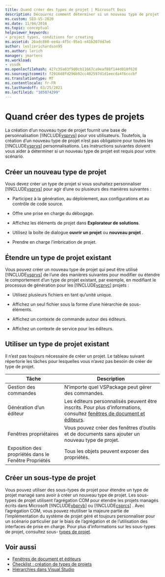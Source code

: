 ```yaml
---
title: Quand créer des types de projet | Microsoft Docs
description: Découvrez comment déterminer si un nouveau type de projet est requis pour la personnalisation de Visual Studio pour vos utilisateurs.
ms.custom: SEO-VS-2020
ms.date: 11/04/2016
ms.topic: conceptual
helpviewer_keywords:
- project types, conditions for creating
ms.assetid: 26adc860-ee4a-4f5c-95e1-e41b207dd7e6
author: leslierichardson95
ms.author: lerich
manager: jmartens
ms.workload:
- vssdk
ms.openlocfilehash: 427c35a03f9d0cb11667ca9eaf88f144d018f620
ms.sourcegitcommit: f2916d8fd296b92cc402597d1d1eecda4f6cccbf
ms.translationtype: MT
ms.contentlocale: fr-FR
ms.lasthandoff: 03/25/2021
ms.locfileid: "105074299"
---
```

# <a name="when-to-create-project-types"></a>Quand créer des types de projets
La création d’un nouveau type de projet fournit une base de personnalisation [!INCLUDE[vsprvs](../../code-quality/includes/vsprvs_md.md)] pour vos utilisateurs. Toutefois, la création d’un nouveau type de projet n’est pas obligatoire pour toutes les [!INCLUDE[vsprvs](../../code-quality/includes/vsprvs_md.md)] personnalisations. Les instructions suivantes doivent vous aider à déterminer si un nouveau type de projet est requis pour votre scénario.

## <a name="create-a-new-project-type"></a>Créer un nouveau type de projet
 Vous devez créer un type de projet si vous souhaitez personnaliser [!INCLUDE[vsprvs](../../code-quality/includes/vsprvs_md.md)] pour agir d’une ou plusieurs des manières suivantes :

- Participez à la génération, au déploiement, aux configurations et au contrôle de code source.

- Offre une prise en charge du débogage.

- Affichez les éléments de projet dans **Explorateur de solutions**.

- Utilisez la boîte de dialogue **ouvrir un projet** ou **nouveau projet** .

- Prendre en charge l’imbrication de projet.

## <a name="extend-an-existing-project-type"></a>Étendre un type de projet existant
 Vous pouvez créer un nouveau type de projet qui peut être utilisé [!INCLUDE[vsprvs](../../code-quality/includes/vsprvs_md.md)] de l’une des manières suivantes pour modifier ou étendre le comportement d’un type de projet existant, par exemple, en modifiant le processus de génération pour les [!INCLUDE[vcprvc](../../code-quality/includes/vcprvc_md.md)] projets :

- Utilisez plusieurs fichiers en tant qu’unité unique.

- Affichez un seul fichier sous la forme d’une hiérarchie de sous-éléments.

- Affichez un contexte de commande autour des éditeurs.

- Affichez un contexte de service pour les éditeurs.

## <a name="use-an-existing-project-type"></a>Utiliser un type de projet existant
 Il n’est pas toujours nécessaire de créer un projet. Le tableau suivant répertorie les tâches pour lesquelles vous n’avez pas besoin de créer de type de projet.

|Tâche|Description|
|----------|-----------------|
|Gestion des commandes|N’importe quel VSPackage peut gérer des commandes.|
|Génération d’un éditeur|Les éditeurs personnalisés peuvent être inscrits. Pour plus d’informations, consultez [fenêtres de document et éditeurs](/previous-versions/bb165691(v=vs.100)).|
|Fenêtres propriétaires|Vous pouvez créer des fenêtres d’outils et de documents sans ajouter un nouveau type de projet.|
|Exposition des propriétés dans le Fenêtre Propriétés|Tous les objets peuvent exposer des propriétés.|

## <a name="create-a-project-subtype"></a>Créer un sous-type de projet
 Vous pouvez utiliser des sous-types de projet pour étendre un type de projet managé sans avoir à créer un nouveau type de projet. Les sous-types de projet utilisent l’agrégation COM pour étendre les projets managés écrits dans Microsoft [!INCLUDE[vbprvb](../../code-quality/includes/vbprvb_md.md)] ou [!INCLUDE[csprcs](../../data-tools/includes/csprcs_md.md)] . Avec l’agrégation COM, vous pouvez réutiliser la majeure partie de l’implémentation du système de projet géré et toujours personnaliser pour un scénario particulier par le biais de l’agrégation et de l’utilisation des interfaces de prise en charge. Pour plus d’informations sur les sous-types de projet, consultez sous- [types de projet](../../extensibility/internals/project-subtypes.md).

## <a name="see-also"></a>Voir aussi
- [Fenêtres de document et éditeurs](/previous-versions/bb165691(v=vs.100))
- [Checklist : création de types de projets](../../extensibility/internals/checklist-creating-new-project-types.md)
- [Hiérarchies dans Visual Studio](../../extensibility/internals/hierarchies-in-visual-studio.md)